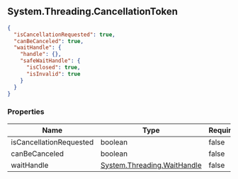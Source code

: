 
<h2 id="tocS_System.Threading.CancellationToken">System.Threading.CancellationToken</h2>

<a id="schemasystem.threading.cancellationtoken"></a>
<a id="schema_System.Threading.CancellationToken"></a>
<a id="tocSsystem.threading.cancellationtoken"></a>
<a id="tocssystem.threading.cancellationtoken"></a>

```json
{
  "isCancellationRequested": true,
  "canBeCanceled": true,
  "waitHandle": {
    "handle": {},
    "safeWaitHandle": {
      "isClosed": true,
      "isInvalid": true
    }
  }
}

```

### Properties

|Name|Type|Required|Restrictions|Description|
|---|---|---|---|---|
|isCancellationRequested|boolean|false|read-only|none|
|canBeCanceled|boolean|false|read-only|none|
|waitHandle|[System.Threading.WaitHandle](../Models/system.threading.waithandle.md)|false|none|none|


